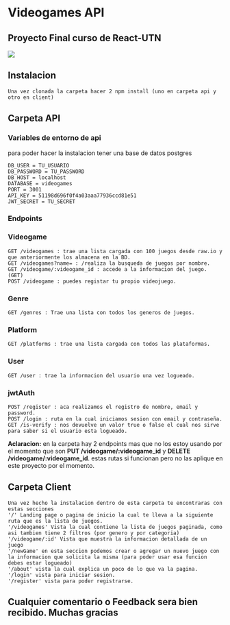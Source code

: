 # Videogames API

## Proyecto Final curso de React-UTN

![](https://dana.org/wp-content/uploads/2019/11/videogames-boffey-nov-2019.jpg)


## Instalacion

    Una vez clonada la carpeta hacer 2 npm install (uno en carpeta api y otro en client)

## Carpeta API 
### Variables de entorno de api 
para poder hacer la instalacion tener una base de datos postgres

    DB_USER = TU_USUARIO
    DB_PASSWORD = TU_PASSWORD
    DB_HOST = localhost
    DATABASE = videogames
    PORT = 3001
    API_KEY = 51198d696f0f4a03aaa77936ccd81e51
    JWT_SECRET = TU_SECRET

### Endpoints
### Videogame
    GET /videogames : trae una lista cargada con 100 juegos desde raw.io y que anteriormente los almacena en la BD.
    GET /videogames?name= : /realiza la busqueda de juegos por nombre.
    GET /videogame/:videogame_id : accede a la informacion del juego. (GET)
    POST /videogame : puedes registar tu propio videojuego. 

### Genre
    GET /genres : Trae una lista con todos los generos de juegos.

### Platform
    GET /platforms : trae una lista cargada con todos las plataformas.

### User
    GET /user : trae la informacion del usuario una vez logueado.

### jwtAuth
    POST /register : aca realizamos el registro de nombre, email y password.
    POST /login : ruta en la cual iniciamos sesion con email y contraseña.
    GET /is-verify : nos devuelve un valor true o false el cual nos sirve para saber si el usuario esta logueado.

**Aclaracion:** en la carpeta hay 2 endpoints mas que no los estoy usando por el momento que son **PUT /videogame/:videogame_id** y **DELETE /videogame/:videogame_id**. estas rutas si funcionan pero no las aplique en este proyecto por el momento.

## Carpeta Client
    Una vez hecho la instalacion dentro de esta carpeta te encontraras con estas secciones
    '/' Landing page o pagina de inicio la cual te lleva a la siguiente ruta que es la lista de juegos.
    '/videogames' Vista la cual contiene la lista de juegos paginada, como asi tambien tiene 2 filtros (por genero y por categoria)
    '/videogame/:id' Vista que muestra la informacion detallada de un juego
    '/newGame' en esta seccion podemos crear o agregar un nuevo juego con la informacion que solicita la misma (para poder usar esa funcion debes estar logueado)
    '/about' vista la cual explica un poco de lo que va la pagina.
    '/login' vista para iniciar sesion.
    '/register' vista para poder registrarse.


## **Cualquier comentario o Feedback sera bien recibido. Muchas gracias**